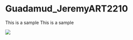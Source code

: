 # Guadamud_JeremyART2210

This is a sample
This is a sample

![](https://github.com/creativeCodingART2210Fall2019Section2/Guadamud_JeremyART2210/blob/master/1N7A4528.jpg)
